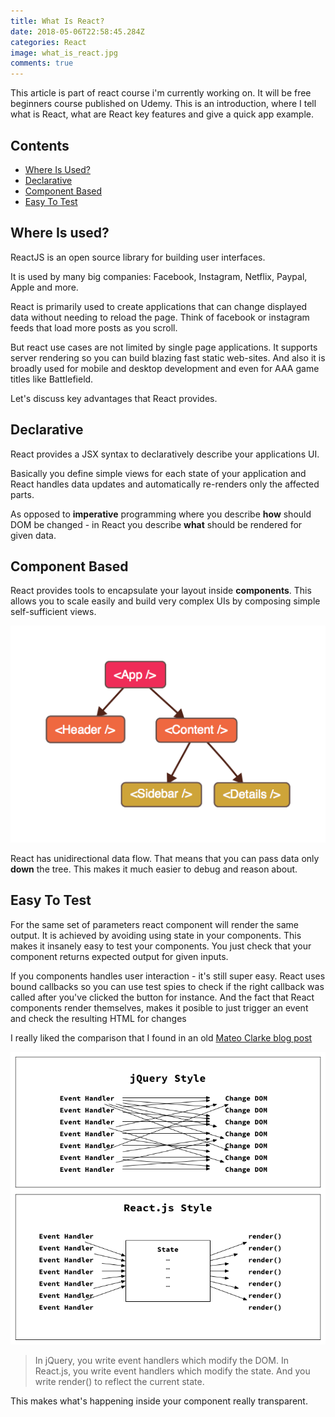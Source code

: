 ```yaml
---
title: What Is React?
date: 2018-05-06T22:58:45.284Z
categories: React
image: what_is_react.jpg
comments: true
---
```


This article is part of react course i'm currently working on. It will be free beginners course published on Udemy. This is an introduction, where I tell what is React, what are React key features and give a quick app example.

## Contents

* [Where Is Used?](#where_is_used)
* [Declarative](#declarative)
* [Component Based](#component_based)
* [Easy To Test](#easy_to_test)

<a name="where_is_used"></a>
## Where Is used?

ReactJS is an open source library for building user interfaces.

It is used by many big companies: Facebook, Instagram, Netflix, Paypal, Apple and more.

React is primarily used to create applications that can change displayed data without needing to reload the page. Think of facebook or instagram feeds that load more posts as you scroll.

But react use cases are not limited by single page applications. It supports server rendering so you can build blazing fast static web-sites. And also it is broadly used for mobile and desktop development and even for AAA game titles like Battlefield.

Let's discuss key advantages that React provides.

<a name="declarative"></a>
## Declarative

React provides a JSX syntax to declaratively describe your applications UI.

Basically you define simple views for each state of your application and React handles data updates and automatically re-renders only the affected parts.

As opposed to __imperative__ programming where you describe __how__ should DOM be changed - in React you describe __what__ should be rendered for given data.

<a name="component_based"></a>
## Component Based

React provides tools to encapsulate your layout inside __components__. This allows you to scale easily and build very complex UIs by composing simple self-sufficient views.

![react application tree](app.png)

React has unidirectional data flow. That means that you can pass data only __down__ the tree. This makes it much easier to debug and reason about.

<a name="easy_to_test"></a>
## Easy To Test

For the same set of parameters react component will render the same output. It is achieved by avoiding using state in your components. This makes it insanely easy to test your components. You just check that your component returns expected output for given inputs.

If you components handles user interaction - it's still super easy. React uses bound callbacks so you can use test spies to check if the right callback was called after you've clicked the button for instance. And the fact that React components render themselves, makes it posible to just trigger an event and check the resulting HTML for changes

I really liked the comparison that I found in an old [Mateo Clarke blog post](https://www.mateoclarke.com/blog/2015/08/26/what-i-learned-react/)

![react compared to jquery](jquery-style-vs-react-style.png)

> In jQuery, you write event handlers which modify the DOM.
In React.js, you write event handlers which modify the state. And you write render() to reflect the current state.

This makes what's happening inside your component really transparent.

